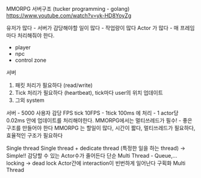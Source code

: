 
MMORPG 서버구조 (tucker programming - golang)
https://www.youtube.com/watch?v=yk-HD8YoyZg

유저가 많다 - 서버가 감당해야할 일이 많다 - 작업량이 많다
Actor 가 많다 - 매 프레임마다 처리해줘야 한다.
- player
- npc
- control zone

서버
1. 패킷 처리가 필요하다 (read/write)
2. Tick 처리가 필요하다 (heartbeat), tick마다 user의 위치 업데이트
3. 그외 system

서버 - 5000 사용자 감당
FPS tick 10FPS - 1tick 100ms 에 처리 - 1 actor당 0.02ms 안에 업데이트를 처리해야한다.
MMORPG에서는 멀티쓰레드가 필수! - 좋은 구조를 만들어야 한다
MMORPG 는 할일이 많다, 시간이 짧다, 멀티쓰레드가 필요하다, 효율적인 구조가 필요하다

Single thread
Single thread + dedicate thread (특정한 일을 하는 thread) -> Simple!! 감당할 수 있는 Actor수가 줄어든다
단순 Multi Thread - Queue,... locking -> dead lock
Actor간에 interaction이 빈번하게 일어난다
구획화 Multi Thread